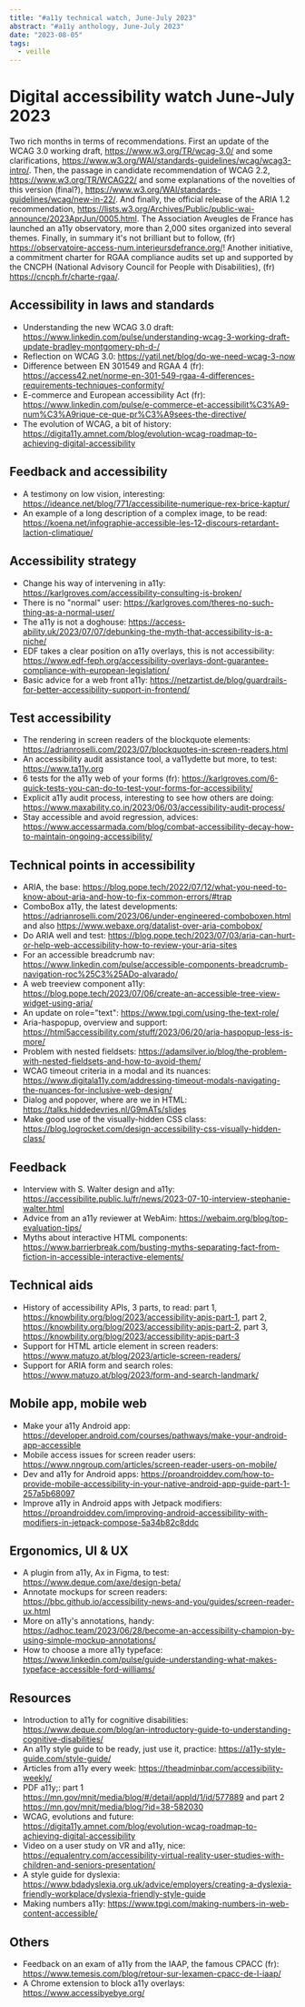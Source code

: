 ```yaml
---
title: "#a11y technical watch, June-July 2023"
abstract: "#a11y anthology, June-July 2023"
date: "2023-08-05"
tags:
  - veille
---
```

# Digital accessibility watch June-July 2023

Two rich months in terms of recommendations. First an update of the WCAG 3.0 working draft, https://www.w3.org/TR/wcag-3.0/ and some clarifications, https://www.w3.org/WAI/standards-guidelines/wcag/wcag3-intro/. Then, the passage in candidate recommendation of WCAG 2.2, <https://www.w3.org/TR/WCAG22/> and some explanations of the novelties of this version (final?), https://www.w3.org/WAI/standards-guidelines/wcag/new-in-22/. And finally, the official release of the ARIA 1.2 recommendation, https://lists.w3.org/Archives/Public/public-wai-announce/2023AprJun/0005.html.
The Association Aveugles de France has launched an a11y observatory, more than 2,000 sites organized into several themes. Finally, in summary it's not brilliant but to follow, (fr) https://observatoire-access-num.interieursdefrance.org/!
Another initiative, a commitment charter for RGAA compliance audits set up and supported by the CNCPH (National Advisory Council for People with Disabilities), (fr) https://cncph.fr/charte-rgaa/.

## Accessibility in laws and standards

- Understanding the new WCAG 3.0 draft: https://www.linkedin.com/pulse/understanding-wcag-3-working-draft-update-bradley-montgomery-ph-d-/
- Reflection on WCAG 3.0: https://yatil.net/blog/do-we-need-wcag-3-now
- Difference between EN 301549 and RGAA 4 (fr): https://access42.net/norme-en-301-549-rgaa-4-differences-requirements-techniques-conformity/
- E-commerce and European accessibility Act (fr): https://www.linkedin.com/pulse/e-commerce-et-accessibilit%C3%A9-num%C3%A9rique-ce-que-pr%C3%A9sees-the-directive/
- The evolution of WCAG, a bit of history: https://digita11y.amnet.com/blog/evolution-wcag-roadmap-to-achieving-digital-accessibility

## Feedback and accessibility

- A testimony on low vision, interesting: https://ideance.net/blog/771/accessibilite-numerique-rex-brice-kaptur/
- An example of a long description of a complex image, to be read: https://koena.net/infographie-accessible-les-12-discours-retardant-laction-climatique/

## Accessibility strategy

- Change his way of intervening in a11y: https://karlgroves.com/accessibility-consulting-is-broken/
- There is no "normal" user: https://karlgroves.com/theres-no-such-thing-as-a-normal-user/
- The a11y is not a doghouse: https://access-ability.uk/2023/07/07/debunking-the-myth-that-accessibility-is-a-niche/
- EDF takes a clear position on a11y overlays, this is not accessibility: https://www.edf-feph.org/accessibility-overlays-dont-guarantee-compliance-with-european-legislation/
- Basic advice for a web front a11y: https://netzartist.de/blog/guardrails-for-better-accessibility-support-in-frontend/

## Test accessibility

- The rendering in screen readers of the blockquote elements: https://adrianroselli.com/2023/07/blockquotes-in-screen-readers.html
- An accessibility audit assistance tool, a va11ydette but more, to test: https://www.ta11y.org
- 6 tests for the a11y web of your forms (fr): https://karlgroves.com/6-quick-tests-you-can-do-to-test-your-forms-for-accessibility/
- Explicit a11y audit process, interesting to see how others are doing: https://www.maxability.co.in/2023/06/03/accessibility-audit-process/
- Stay accessible and avoid regression, advices: https://www.accessarmada.com/blog/combat-accessibility-decay-how-to-maintain-ongoing-accessibility/

## Technical points in accessibility

- ARIA, the base: https://blog.pope.tech/2022/07/12/what-you-need-to-know-about-aria-and-how-to-fix-common-errors/#trap
- ComboBox a11y, the latest developments: https://adrianroselli.com/2023/06/under-engineered-comboboxen.html and also https://www.webaxe.org/datalist-over-aria-combobox/
- Do ARIA well and test: https://blog.pope.tech/2023/07/03/aria-can-hurt-or-help-web-accessibility-how-to-review-your-aria-sites
- For an accessible breadcrumb nav: https://www.linkedin.com/pulse/accessible-components-breadcrumb-navigation-roc%25C3%25ADo-alvarado/
- A web treeview component a11y: https://blog.pope.tech/2023/07/06/create-an-accessible-tree-view-widget-using-aria/
- An update on role="text": https://www.tpgi.com/using-the-text-role/
- Aria-haspopup, overview and support: https://html5accessibility.com/stuff/2023/06/20/aria-haspopup-less-is-more/
- Problem with nested fieldsets: https://adamsilver.io/blog/the-problem-with-nested-fieldsets-and-how-to-avoid-them/
- WCAG timeout criteria in a modal and its nuances: https://www.digitala11y.com/addressing-timeout-modals-navigating-the-nuances-for-inclusive-web-design/
- Dialog and popover, where are we in HTML: https://talks.hiddedevries.nl/G9mATs/slides
- Make good use of the visually-hidden CSS class: https://blog.logrocket.com/design-accessibility-css-visually-hidden-class/

## Feedback

- Interview with S. Walter design and a11y: https://accessibilite.public.lu/fr/news/2023-07-10-interview-stephanie-walter.html
- Advice from an a11y reviewer at WebAim: https://webaim.org/blog/top-evaluation-tips/
- Myths about interactive HTML components: https://www.barrierbreak.com/busting-myths-separating-fact-from-fiction-in-accessible-interactive-elements/

## Technical aids

- History of accessibility APIs, 3 parts, to read: part 1, https://knowbility.org/blog/2023/accessibility-apis-part-1, part 2, https://knowbility.org/blog/2023/accessibility-apis-part-2, part 3, https://knowbility.org/blog/2023/accessibility-apis-part-3
- Support for HTML article element in screen readers: https://www.matuzo.at/blog/2023/article-screen-readers/
- Support for ARIA form and search roles: https://www.matuzo.at/blog/2023/form-and-search-landmark/

## Mobile app, mobile web

- Make your a11y Android app: https://developer.android.com/courses/pathways/make-your-android-app-accessible
- Mobile access issues for screen reader users: https://www.nngroup.com/articles/screen-reader-users-on-mobile/
- Dev and a11y for Android apps: https://proandroiddev.com/how-to-provide-mobile-accessibility-in-your-native-android-app-guide-part-1-257a5b68097
- Improve a11y in Android apps with Jetpack modifiers: https://proandroiddev.com/improving-android-accessibility-with-modifiers-in-jetpack-compose-5a34b82c8ddc

## Ergonomics, UI & UX

- A plugin from a11y, Ax in Figma, to test: https://www.deque.com/axe/design-beta/
- Annotate mockups for screen readers: https://bbc.github.io/accessibility-news-and-you/guides/screen-reader-ux.html
- More on a11y's annotations, handy: https://adhoc.team/2023/06/28/become-an-accessibility-champion-by-using-simple-mockup-annotations/
- How to choose a more a11y typeface: https://www.linkedin.com/pulse/guide-understanding-what-makes-typeface-accessible-ford-williams/

## Resources

- Introduction to a11y for cognitive disabilities: https://www.deque.com/blog/an-introductory-guide-to-understanding-cognitive-disabilities/
- An a11y style guide to be ready, just use it, practice: https://a11y-style-guide.com/style-guide/
- Articles from a11y every week: https://theadminbar.com/accessibility-weekly/
- PDF a11y;: part 1 https://mn.gov/mnit/media/blog/#/detail/appId/1/id/577889 and part 2 https://mn.gov/mnit/media/blog/?id=38-582030
- WCAG, evolutions and future: https://digita11y.amnet.com/blog/evolution-wcag-roadmap-to-achieving-digital-accessibility
- Video on a user study on VR and a11y, nice: https://equalentry.com/accessibility-virtual-reality-user-studies-with-children-and-seniors-presentation/
- A style guide for dyslexia: https://www.bdadyslexia.org.uk/advice/employers/creating-a-dyslexia-friendly-workplace/dyslexia-friendly-style-guide
- Making numbers a11y: https://www.tpgi.com/making-numbers-in-web-content-accessible/

## Others

- Feedback on an exam of a11y from the IAAP, the famous CPACC (fr): https://www.temesis.com/blog/retour-sur-lexamen-cpacc-de-l-iaap/
- A Chrome extension to block a11y overlays: https://www.accessibyebye.org/
